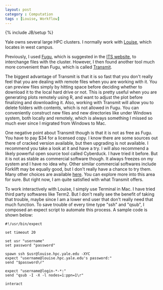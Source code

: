 ```yaml
---
layout: post
category : Computation
tags : [Louise, Workflow]
---
```

{% include JB/setup %}


Yale owns several large HPC clusters. I normally work with [Louise](http://maguro.cs.yale.edu/mediawiki/index.php/Louise), which locates in west campus. 

Previously, I used [Fugu](http://rsug.itd.umich.edu/software/fugu/), which is suggested in the [ITS website](http://its.yale.edu/), to interchange files with the cluster. However, I then found another tool much more convenient than Fugu, which is called [Transmit](http://panic.com/transmit/). 

The biggest advantage of Transmit is that it is so fast that you don't really feel that you are dealing with remote files when you are working with it. You can preview files simply by hitting space before deciding whether to download it to the local hard drive or not. This is pretty useful when you are generating plots remotely using R, and want to adjust the plot before finalizing and downloading it. Also, working with Transmit will allow you to delete folders with contents, which is not allowed in Fugu. You can conveniently construct new files and new directories like under Windows system, both locally and remotely, which is always something I missed so much ever since I migrated from Windows to Mac. 

One negative point about Transmit though is that it is not as free as Fugu. You have to pay $34 for a licensed copy. I know there are some sources out there of cracked version available, but then upgrading is not available. I recommend you take a look at it and have a try. I will also recommend a likely powerful open source tool called Cyberduck. I have tried it before. But it is not as stable as commercial software though. It always freezes on my system and I have no idea why. Other similar commercial softwares include Forklift may be equally good, but I don't really have a chance to try them. Many other choices are available [here](http://en.softonic.com/mac/ftp-client:programs). You can explore more into this area for sure. But right now, I am quite satisfied with what Transmit offers. 

To work interactively with Louise, I simply use Terminal in Mac. I have tried third party softwares like Term2. But I don't really see the benefit of taking that trouble, maybe since I am a lower end user that don't really need that much function. To save trouble of every time type "ssh" and "qsub", I composed an expect script to automate this process. A sample code is shown below:



	#!/usr/bin/expect
	
	set timeout 20 
	
	set usr "username"
	set password "password"
	
	spawn ssh $usr@louise.hpc.yale.edu -XYC
	expect "username@louise.hpc.yale.edu's password:"
	send "$password\r"
	
	expect "username@login-*-*:"
	send "qsub -I -X -l nodes=1:ppn=1\r"
	
	interact

